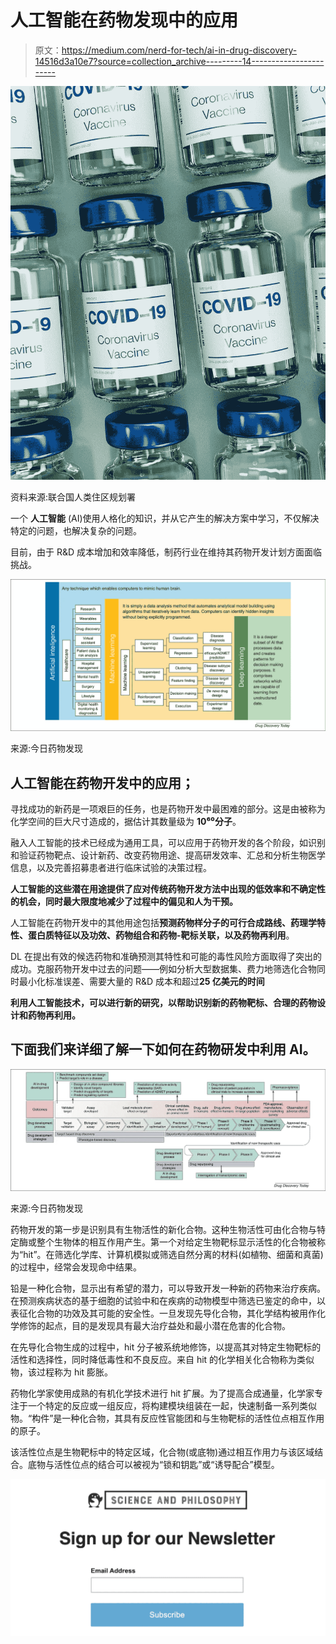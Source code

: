 # 人工智能在药物发现中的应用

> 原文：<https://medium.com/nerd-for-tech/ai-in-drug-discovery-14516d3a10e7?source=collection_archive---------14----------------------->

![](img/ef1a9e0fac0512d0c1748b93fac68913.png)

资料来源:联合国人类住区规划署

一个 **人工智能** (AI)使用人格化的知识，并从它产生的解决方案中学习，不仅解决特定的问题，也解决复杂的问题。

目前，由于 R&D 成本增加和效率降低，制药行业在维持其药物开发计划方面面临挑战。

![](img/9237d91b7d460eec39bf8b97482e6a11.png)

来源:今日药物发现

## 人工智能在药物开发中的应用；

寻找成功的新药是一项艰巨的任务，也是药物开发中最困难的部分。这是由被称为化学空间的巨大尺寸造成的，据估计其数量级为 **10⁶⁰分子**。

融入人工智能的技术已经成为通用工具，可以应用于药物开发的各个阶段，如识别和验证药物靶点、设计新药、改变药物用途、提高研发效率、汇总和分析生物医学信息，以及完善招募患者进行临床试验的决策过程。

**人工智能的这些潜在用途提供了应对传统药物开发方法中出现的低效率和不确定性的机会，同时最大限度地减少了过程中的偏见和人为干预。**

人工智能在药物开发中的其他用途包括**预测药物样分子的可行合成路线、药理学特性、蛋白质特征以及功效、药物组合和药物-靶标关联，以及药物再利用**。

DL 在提出有效的候选药物和准确预测其特性和可能的毒性风险方面取得了突出的成功。克服药物开发中过去的问题——例如分析大型数据集、费力地筛选化合物同时最小化标准误差、需要大量的 R&D 成本和超过**25 亿美元的时间**

**利用人工智能技术，可以进行新的研究，以帮助识别新的药物靶标、合理的药物设计和药物再利用。**

## 下面我们来详细了解一下如何在药物研发中利用 AI。

![](img/ea70f6bbea2bb9f48443860bf19e0749.png)

来源:今日药物发现

药物开发的第一步是识别具有生物活性的新化合物。这种生物活性可由化合物与特定酶或整个生物体的相互作用产生。第一个对给定生物靶标显示活性的化合物被称为“hit”。在筛选化学库、计算机模拟或筛选自然分离的材料(如植物、细菌和真菌)的过程中，经常会发现命中结果。

铅是一种化合物，显示出有希望的潜力，可以导致开发一种新的药物来治疗疾病。在预测疾病状态的基于细胞的试验中和在疾病的动物模型中筛选已鉴定的命中，以表征化合物的功效及其可能的安全性。一旦发现先导化合物，其化学结构被用作化学修饰的起点，目的是发现具有最大治疗益处和最小潜在危害的化合物。

在先导化合物生成的过程中，hit 分子被系统地修饰，以提高其对特定生物靶标的活性和选择性，同时降低毒性和不良反应。来自 hit 的化学相关化合物称为类似物，该过程称为 hit 膨胀。

药物化学家使用成熟的有机化学技术进行 hit 扩展。为了提高合成通量，化学家专注于一个特定的反应或一组反应，将构建模块组装在一起，快速制备一系列类似物。“构件”是一种化合物，其具有反应性官能团和与生物靶标的活性位点相互作用的原子。

该活性位点是生物靶标中的特定区域，化合物(或底物)通过相互作用力与该区域结合。底物与活性位点的结合可以被视为“锁和钥匙”或“诱导配合”模型。

[![](img/a7ca57f01b77bf0434345c325ca2f829.png)](https://mailchi.mp/2bbcbb0a36a2/science-and-philosophy)